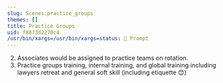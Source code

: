 ```yaml
---
slug: Scenes:practice_groups
themes: []
title: Practice Groups
uid: f8873d2270c4
/usr/bin/xargs=/usr/bin/xargs=status: 💬 Prompt
---
```

2. Associates would be assigned to practice teams on rotation.
3. Practice groups training, internal training, and global training including lawyers retreat and general soft skill (including etiquette 😊)
